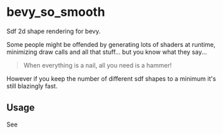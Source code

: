 # bevy_so_smooth

Sdf 2d shape rendering for bevy.

Some people might be offended by generating lots of shaders at runtime, minimizing draw calls and all that stuff... but you know what they say...

> When everything is a nail, all you need is a hammer!

However if you keep the number of different sdf shapes to a minimum it's still blazingly fast.

## Usage

See <examples>
